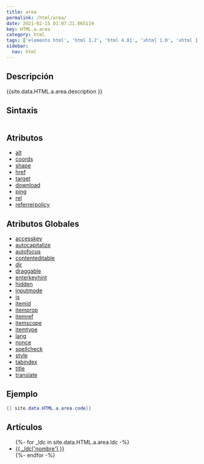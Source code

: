 ```yaml
---
title: area
permalink: /html/area/
date: 2021-02-15 01:07:21.065119
key: HTML.a.area
category: html
tags: ['elemento html', 'html 3.2', 'html 4.01', 'xhtml 1.0', 'xhtml 1.1', 'html 5', 'html 5.1', 'html 5.2']
sidebar: 
  nav: html
---
```


## Descripción
{{site.data.HTML.a.area.description }}

## Sintaxis
~~~html
~~~

## Atributos
* [alt](/html/area/alt/)
* [coords](/html/area/coords/)
* [shape](/html/area/shape/)
* [href](/html/area/href/)
* [target](/html/area/target/)
* [download](/html/area/download/)
* [ping](/html/area/ping/)
* [rel](/html/area/rel/)
* [referrerpolicy](/html/area/referrerpolicy/)

## Atributos Globales
* [accesskey](/html/accesskey/)
* [autocapitalize](/html/autocapitalize/)
* [autofocus](/html/autofocus/)
* [contenteditable](/html/contenteditable/)
* [dir](/html/dir/)
* [draggable](/html/draggable/)
* [enterkeyhint](/html/enterkeyhint/)
* [hidden](/html/hidden/)
* [inputmode](/html/inputmode/)
* [is](/html/is/)
* [itemid](/html/itemid/)
* [itemprop](/html/itemprop/)
* [itemref](/html/itemref/)
* [itemscope](/html/itemscope/)
* [itemtype](/html/itemtype/)
* [lang](/html/lang/)
* [nonce](/html/nonce/)
* [spellcheck](/html/spellcheck/)
* [style](/html/style/)
* [tabindex](/html/tabindex/)
* [title](/html/title/)
* [translate](/html/translate/)

## Ejemplo
~~~java
{{ site.data.HTML.a.area.code}}
~~~

## Artículos
<ul>
{%- for _ldc in site.data.HTML.a.area.ldc -%}
   <li>
       <a href="{{_ldc['url'] }}">{{ _ldc['nombre'] }}</a>
   </li>
{%- endfor -%}
</ul>

